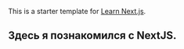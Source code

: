 This is a starter template for [Learn Next.js](https://nextjs.org/learn).
## Здесь я познакомился с NextJS.
